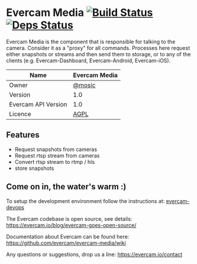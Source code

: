 # Evercam Media [![Build Status][travis-image]][travis-url] [![Deps Status][hex-image]][hex-url]

Evercam Media is the component that is responsible for talking  to the camera. Consider it as a "proxy" for all commands. Processes here request either snapshots or streams and then send them to storage, or to any of the clients (e.g. Evercam-Dashboard, Evercam-Android, Evercam-iOS).

| Name   | Evercam Media  |
| --- | --- |
| Owner   | [@mosic](https://github.com/mosic)   |
| Version  | 1.0 |
| Evercam API Version  | 1.0  |
| Licence | [AGPL](https://tldrlegal.com/license/gnu-affero-general-public-license-v3-%28agpl-3.0%29) |

## Features

* Request snapshots from cameras
* Request rtsp stream from cameras
* Convert rtsp stream to rtmp / hls
* store snapshots

## Come on in, the water's warm :)

To setup the development environment follow the instructions at: [evercam-devops](https://github.com/evercam/evercam-devops)

The Evercam codebase is open source, see details: https://evercam.io/blog/evercam-goes-open-source/

Documentation about Evercam can be found here: https://github.com/evercam/evercam-media/wiki

Any questions or suggestions, drop us a line: https://evercam.io/contact

[travis-url]: https://travis-ci.org/evercam/evercam-server
[travis-image]: https://travis-ci.org/evercam/evercam-server.svg?branch=master
[hex-url]: https://beta.hexfaktor.org/github/evercam/evercam-media
[hex-image]: https://beta.hexfaktor.org/badge/all/github/evercam/evercam-media.svg
